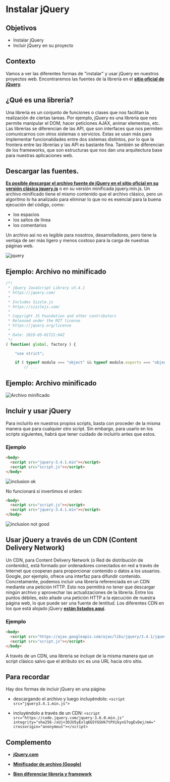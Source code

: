 # Instalar jQuery

## Objetivos

- Instalar jQuery
- Incluir jQuery en su proyecto

## Contexto

Vamos a ver las diferentes formas de "instalar" y usar jQuery en nuestros proyectos web. Encontraremos las fuentes de la librería en el **[sitio oficial de jQuery](https://jquery.com/)**.

## ¿Qué es una librería?

Una librería es un conjunto de funciones o clases que nos facilitan la realización de ciertas tareas. Por ejemplo, jQuery es una librería que nos permite manipular el DOM, hacer peticiones AJAX, animar elementos, etc. Las librerías se diferencian de las API, que son interfaces que nos permiten comunicarnos con otros sistemas o servicios. Estas se usan más para implementar funcionalidades entre dos sistemas distintos, por lo que la frontera entre las librerías y las API es bastante fina. También se diferencian de los frameworks, que son estructuras que nos dan una arquitectura base para nuestras aplicaciones web.

## Descargar las fuentes.

**[Es posible descargar el archivo fuente de jQuery en el sitio oficial en su versión clásica jquery.js](https://jquery.com/download/)** o en su versión minificada jquery.min.js. Un archivo minificado tiene el mismo contenido que el archivo clásico, pero un algoritmo lo ha analizado para eliminar lo que no es esencial para la buena ejecución del código, como:

- los espacios
- los saltos de línea
- los comentarios

Un archivo así no es legible para nosotros, desarrolladores, pero tiene la ventaja de ser más ligero y menos costoso para la carga de nuestras páginas web.

![jquery](./02-Instalar-JQuery/img/fichier-minifie_size.jpg)

## Ejemplo: Archivo no minificado

```javascript
/*!
 * jQuery JavaScript Library v3.4.1
 * https://jquery.com/
 *
 * Includes Sizzle.js
 * https://sizzlejs.com/
 *
 * Copyright JS Foundation and other contributors
 * Released under the MIT license
 * https://jquery.org/license
 *
 * Date: 2019-05-01T21:04Z
 */
( function( global, factory ) {

	"use strict";

	if ( typeof module === "object" && typeof module.exports === "object" ) {
		// ...
```

## Ejemplo: Archivo minificado

![Archivo minificado](./02-Instalar-JQuery/img/fichier-minifie.jpg)

## Incluir y usar jQuery

Para incluirlo en nuestros propios scripts, basta con proceder de la misma manera que para cualquier otro script. Sin embargo, para usarlo en los scripts siguientes, habrá que tener cuidado de incluirlo antes que estos.

### Ejemplo

```html
<body>
  <script src="jquery-3.4.1.min"></script>
  <script src="script.js"></script>
</body>
```

![inclusion ok](./02-Instalar-JQuery/img/jquery-inclusion-ok.jpg)

No funcionará si invertimos el orden:

```html
<body>
  <script src="script.js"></script>
  <script src="jquery-3.4.1.min"></script>
</body>
```

![inclusion not good](./02-Instalar-JQuery/img/jquery-inclusion-ko.jpg)

## Usar jQuery a través de un CDN (Content Delivery Network)

Un CDN, para Content Delivery Network (o Red de distribución de contenido), está formado por ordenadores conectados en red a través de Internet que cooperan para proporcionar contenido o datos a los usuarios. Google, por ejemplo, ofrece una interfaz para difundir contenido. Concretamente, podemos incluir una librería referenciada en un CDN mediante una petición HTTP. Esto nos permitirá no tener que descargar ningún archivo y aprovechar las actualizaciones de la librería. Entre los puntos débiles, esto añade una petición HTTP a la ejecución de nuestra página web, lo que puede ser una fuente de lentitud. Los diferentes CDN en los que está alojado jQuery **[están listados aquí](https://jquery.com/download/#using-jquery-with-a-cdn)**.

### Ejemplo

```html
<body>
  <script src="https://ajax.googleapis.com/ajax/libs/jquery/3.4.1/jquery.min.js"></script>
  <script src="script.js"></script>
</body>
```

A través de un CDN, una librería se incluye de la misma manera que un script clásico salvo que el atributo src es una URL hacia otro sitio.

## Para recordar

Hay dos formas de incluir jQuery en una página:

- descargando el archivo y luego incluyéndolo: `<script src="jquery3.4.1.min.js">`

- incluyéndolo a través de un CDN: `<script src="https://code.jquery.com/jquery-3.6.0.min.js" integrity="sha256-/xUj+3OJU5yExlq6GSYGSHk7tPXikynS7ogEvDej/m4=" crossorigin="anonymous"></script>`

## Complemento

- **[jQuery.com](https://jquery.com/)**

- **[Minificador de archivo (Google)](https://closure-compiler.appspot.com/home)**

- **[Bien diferenciar librería y framework](https://waytolearnx.com/2019/03/difference-entre-framework-et-librairie.html)**
